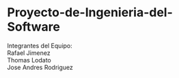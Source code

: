 # Proyecto-de-Ingenieria-del-Software

Integrantes del Equipo: <br />
Rafael Jimenez <br />
Thomas Lodato <br />
Jose Andres Rodriguez <br />
